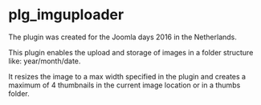 # plg_imguploader

The plugin was created for the Joomla days 2016 in the Netherlands.

This plugin enables the upload and storage of images in a folder structure like: year/month/date. 

It resizes the image to a max width specified in the plugin and creates a maximum of 4 thumbnails in the current image location or in a thumbs folder.
